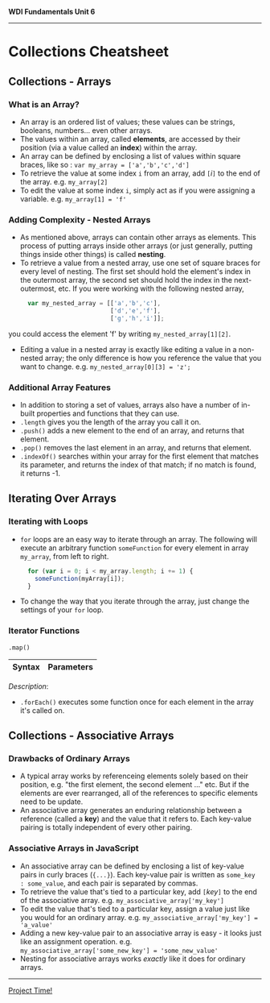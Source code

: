 **WDI Fundamentals Unit 6**

---

# Collections Cheatsheet

## Collections - Arrays
### What is an Array?
  * An array is an ordered list of values; these values can be strings, booleans, numbers... even other arrays.
  * The values within an array, called **elements**, are accessed by their position (via a value called an **index**) within the array.
  * An array can be defined by enclosing a list of values within square braces, like so : `var my_array = ['a','b','c','d']`
  * To retrieve the value at some index `i` from an array, add `[`*i*`]` to the end of the array. e.g. `my_array[2]`
  * To edit the value at some index `i`, simply act as if you were assigning a variable. e.g. `my_array[1] = 'f'`

### Adding Complexity - Nested Arrays
  * As mentioned above, arrays can contain other arrays as elements. This process of putting arrays inside other arrays (or just generally, putting things inside other things) is called **nesting**.
  * To retrieve a value from a nested array, use one set of square braces for every level of nesting. The first set should hold the element's index in the outermost array, the second set should hold the index in the next-outermost, etc. If you were working with the following nested array,
    ```javascript
      var my_nested_array = [['a','b','c'],
                             ['d','e','f'],
                             ['g','h','i']];
    ```
  you could access the element 'f' by writing `my_nested_array[1][2]`.
  * Editing a value in a nested array is exactly like editing a value in a non-nested array; the only difference is how you reference the value that you want to change.
    e.g. `my_nested_array[0][3] = 'z';`

### Additional Array Features
  * In addition to storing a set of values, arrays also have a number of in-built properties and functions that they can use.
  * `.length` gives you the length of the array you call it on.
  * `.push()` adds a new element to the end of an array, and returns that element.
  * `.pop()` removes the last element in an array, and returns that element.
  * `.indexOf()` searches within your array for the first element that matches its parameter, and returns the index of that match; if no match is found, it returns -1.

## Iterating Over Arrays
### Iterating with Loops
  * `for` loops are an easy way to iterate through an array. The following will execute an arbitrary function `someFunction` for every element in array `my_array`, from left to right.

    ```javascript
      for (var i = 0; i < my_array.length; i += 1) {
        someFunction(myArray[i]);
      }
    ```
  * To change the way that you iterate through the array, just change the settings of your `for` loop.

### Iterator Functions

`.map()` 

| Syntax | Parameters|
|:---:|:---:|
 
*Description*:  

  * `.forEach()` executes some function once for each element in the array it's called on.

## Collections - Associative Arrays
### Drawbacks of Ordinary Arrays
  * A typical array works by referenceing elements solely based on their position, e.g. "the first element, the second element ..." etc. But if the elements are ever rearranged, all of the references to specific elements need to be update.
  * An associative array generates an enduring relationship between a reference (called a **key**) and the value that it refers to. Each key-value pairing is totally independent of every other pairing.
### Associative Arrays in JavaScript
  * An associative array can be defined by enclosing a list of key-value pairs in curly braces (`{...}`). Each key-value pair is written as `some_key : some_value`, and each pair is separated by commas.
  * To retrieve the value that's tied to a particular key, add `[`*key*`]` to the end of the associative array. e.g. `my_associative_array['my_key']`
  * To edit the value that's tied to a particular key, assign a value just like you would for an ordinary array. e.g. `my_associative_array['my_key'] = 'a_value'`
  * Adding a new key-value pair to an associative array is easy - it looks just like an assignment operation. e.g. `my_associative_array['some_new_key'] = 'some_new_value'`
  * Nesting for associative arrays works *exactly* like it does for ordinary arrays.

---
[Project Time!](12_assessment.md)
